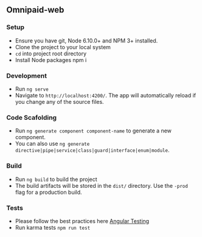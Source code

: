 ## Omnipaid-web

### Setup

* Ensure you have git, Node 6.10.0+ and NPM 3+ installed.
* Clone the project to your local system
* `cd` into project root directory 
* Install Node packages npm i

### Development

* Run `ng serve`
* Navigate to `http://localhost:4200/`. The app will automatically reload if you change any of the source files.

### Code Scafolding

* Run `ng generate component component-name` to generate a new component.
* You can also use `ng generate directive|pipe|service|class|guard|interface|enum|module`.

### Build 
* Run `ng build` to build the project
* The build artifacts will be stored in the `dist/` directory. Use the `-prod` flag for a production build.

### Tests

* Please follow the best practices here [Angular Testing](https://angular.io/docs/ts/latest/guide/testing.html)
* Run karma tests `npm run test`
